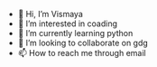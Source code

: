 - 👋 Hi, I’m Vismaya
- 👀 I’m interested in coading
- 🌱 I’m currently learning python
- 💞️ I’m looking to collaborate on gdg
- 📫 How to reach me through email
  


<!---
Vismayam-art/Vismayam-art is a ✨ special ✨ repository because its `README.md` (this file) appears on your GitHub profile.
You can click the Preview link to take a look at your changes.
--->

